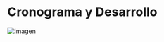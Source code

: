 # Cronograma y Desarrollo

![imagen](https://github.com/kevincerro-dvrv/dxpp-gdd/assets/98803514/de25f269-5e25-479e-8737-2f0dadf498db)

